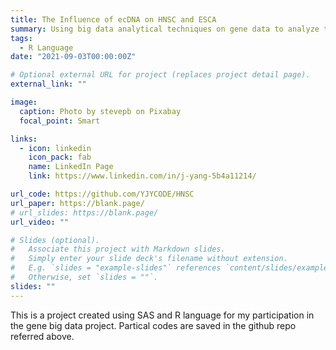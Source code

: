 ```yaml
---
title: The Influence of ecDNA on HNSC and ESCA
summary: Using big data analytical techniques on gene data to analyze the influence of ecDNA's on HNSC and ESCA
tags:
  - R Language
date: "2021-09-03T00:00:00Z"

# Optional external URL for project (replaces project detail page).
external_link: ""

image:
  caption: Photo by stevepb on Pixabay
  focal_point: Smart

links:
  - icon: linkedin
    icon_pack: fab
    name: LinkedIn Page
    link: https://www.linkedin.com/in/j-yang-5b4a11214/

url_code: https://github.com/YJYCODE/HNSC
url_paper: https://blank.page/
# url_slides: https://blank.page/
url_video: ""

# Slides (optional).
#   Associate this project with Markdown slides.
#   Simply enter your slide deck's filename without extension.
#   E.g. `slides = "example-slides"` references `content/slides/example-slides.md`.
#   Otherwise, set `slides = ""`.
slides: ""
---
```


This is a project created using SAS and R language for my participation in the gene big data project. Partical codes are saved in the github repo referred above.
